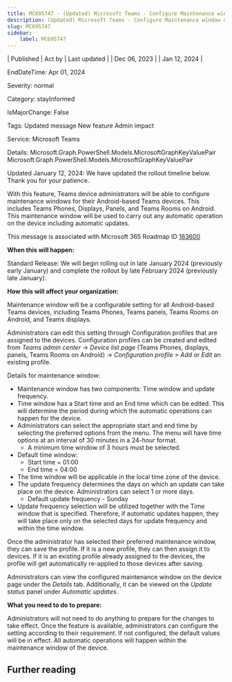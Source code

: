 ```yaml
---
title: MC695747 - (Updated) Microsoft Teams - Configure Maintenance window on Teams admin center for Android-based Teams devices
description: (Updated) Microsoft Teams - Configure Maintenance window on Teams admin center for Android-based Teams devices
slug: MC695747
sidebar:
    label: MC695747
---
```



| Published | Act by | Last updated |
| Dec 06, 2023 |  | Jan 12, 2024 |

EndDateTime: Apr 01, 2024

Severity: normal

Category: stayInformed

IsMajorChange: False

Tags: Updated message New feature Admin impact

Service: Microsoft Teams

Details: Microsoft.Graph.PowerShell.Models.MicrosoftGraphKeyValuePair Microsoft.Graph.PowerShell.Models.MicrosoftGraphKeyValuePair

<p style="">Updated January 12, 2024: We have updated the rollout timeline below. Thank you for your patience.&nbsp;</p><p style="">With this feature, Teams device administrators will be able to configure maintenance windows for their Android-based Teams devices. This includes Teams Phones, Displays, Panels, and Teams Rooms on Android. This maintenance window will be used to carry out any automatic operation on the device including automatic updates.<br></p>
<p>This message is associated with Microsoft 365 Roadmap ID <a href="https://www.microsoft.com/microsoft-365/roadmap?filters=&amp;searchterms=163600" target="_blank">163600</a></p>
<p><b>When this will happen:</b></p>

<p>Standard Release: We will begin rolling out in late January 2024 (previously early January) and complete the rollout by late February 2024 (previously late January).</p>

<p><b>How this will affect your organization:</b></p>

<p>Maintenance window will be a configurable setting for all Android-based Teams devices, including Teams Phones, Teams panels, Teams Rooms on Android, and Teams displays.
</p><p>Administrators can edit this setting through Configuration profiles that are assigned to the devices. Configuration profiles can be created and edited from <i style="">Teams admin center</i>&nbsp;-&gt; <i style="">Device list page</i> (Teams Phones, displays, panels, Teams Rooms on Android) -&gt; <i>Configuration profile</i> &gt; <i style="">Add</i> or <i>Edit </i>an existing profile.
</p><p>Details for maintenance window:
</p><ul><li>Maintenance window has two components: Time window and update frequency.</li><li>Time window has a Start time and an End time which can be edited. This will determine the period during which the automatic operations can happen for the device.</li><li>Administrators can select the appropriate start and end time by selecting the preferred options from the menu. The menu will have time options at an interval of 30 minutes in a 24-hour format.<ul><li>A minimum time window of 3 hours must be selected.</li></ul></li><li>Default time window:<ul><li>Start time = 01:00</li><li>End time = 04:00<br></li></ul></li><li>The time window will be applicable in the local time zone of the device.</li><li>The update frequency determines the days on which an update can take place on the device. Administrators can select 1 or more days.<ul><li>Default update frequency - Sunday<br></li></ul></li><li>Update frequency selection will be utilized together with the Time window that is specified. Therefore, if automatic updates happen, they will take place only on the selected days for update frequency and within the time window.</li></ul><p>Once the administrator has selected their preferred maintenance window, they can save the profile. If it is a new profile, they can then assign it to devices. If it is an existing profile already assigned to the devices, the profile will get automatically re-applied to those devices after saving.</p><p>Administrators can view the configured maintenance window on the device page under the <i>Details </i>tab. Additionally, it can be viewed on the <i>Update status</i> panel under <i>Automatic updates</i>.</p>
<p><b>What you need to do to prepare:</b></p>
<p>Administrators will not need to do anything to prepare for the changes to take effect. Once the feature is available, administrators can configure the setting according to their requirement. If not configured, the default values will be in effect. All automatic operations will happen within the maintenance window of the device.</p>

## Further reading

